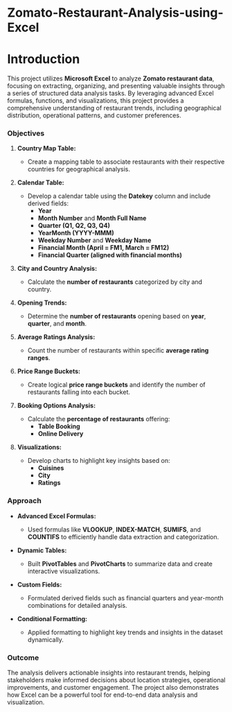 # Zomato-Restaurant-Analysis-using-Excel

# Introduction  

This project utilizes **Microsoft Excel** to analyze **Zomato restaurant data**, focusing on extracting, organizing, and presenting valuable insights through a series of structured data analysis tasks. By leveraging advanced Excel formulas, functions, and visualizations, this project provides a comprehensive understanding of restaurant trends, including geographical distribution, operational patterns, and customer preferences.  

### Objectives  

1. **Country Map Table:**  
   - Create a mapping table to associate restaurants with their respective countries for geographical analysis.  

2. **Calendar Table:**  
   - Develop a calendar table using the **Datekey** column and include derived fields:  
     - **Year**  
     - **Month Number** and **Month Full Name**  
     - **Quarter (Q1, Q2, Q3, Q4)**  
     - **YearMonth (YYYY-MMM)**  
     - **Weekday Number** and **Weekday Name**  
     - **Financial Month (April = FM1, March = FM12)**  
     - **Financial Quarter (aligned with financial months)**  

3. **City and Country Analysis:**  
   - Calculate the **number of restaurants** categorized by city and country.  

4. **Opening Trends:**  
   - Determine the **number of restaurants** opening based on **year**, **quarter**, and **month**.  

5. **Average Ratings Analysis:**  
   - Count the number of restaurants within specific **average rating ranges**.  

6. **Price Range Buckets:**  
   - Create logical **price range buckets** and identify the number of restaurants falling into each bucket.  

7. **Booking Options Analysis:**  
   - Calculate the **percentage of restaurants** offering:  
     - **Table Booking**  
     - **Online Delivery**  

8. **Visualizations:**  
   - Develop charts to highlight key insights based on:  
     - **Cuisines**  
     - **City**  
     - **Ratings**  

### Approach  

- **Advanced Excel Formulas:**  
  - Used formulas like **VLOOKUP**, **INDEX-MATCH**, **SUMIFS**, and **COUNTIFS** to efficiently handle data extraction and categorization.  

- **Dynamic Tables:**  
  - Built **PivotTables** and **PivotCharts** to summarize data and create interactive visualizations.  

- **Custom Fields:**  
  - Formulated derived fields such as financial quarters and year-month combinations for detailed analysis.  

- **Conditional Formatting:**  
  - Applied formatting to highlight key trends and insights in the dataset dynamically.  

### Outcome  

The analysis delivers actionable insights into restaurant trends, helping stakeholders make informed decisions about location strategies, operational improvements, and customer engagement. The project also demonstrates how Excel can be a powerful tool for end-to-end data analysis and visualization.  
